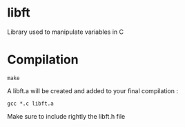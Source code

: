 # libft

Library used to manipulate variables in C

# Compilation

```
make
```

A libft.a will be created and added to your final compilation :

```
gcc *.c libft.a
```

Make sure to include rightly the libft.h file

